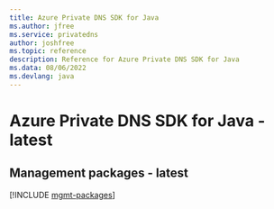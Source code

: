 ```yaml
---
title: Azure Private DNS SDK for Java
ms.author: jfree
ms.service: privatedns
author: joshfree
ms.topic: reference
description: Reference for Azure Private DNS SDK for Java
ms.data: 08/06/2022
ms.devlang: java
---
```

# Azure Private DNS SDK for Java - latest

## Management packages - latest
[!INCLUDE [mgmt-packages](private-dns-mgmt-index.md)]